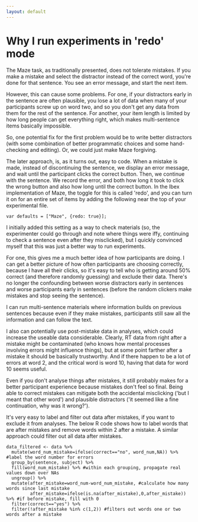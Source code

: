 ```yaml
---
layout: default
---
```


# Why I run experiments in 'redo' mode

The Maze task, as traditionally presented, does not tolerate mistakes. If you make a mistake and select the distractor instead of the correct word, you're done for that sentence. You see an error message, and start the next item. 

However, this can cause some problems. For one, if your distractors early in the sentence are often plausible, you lose a lot of data when many of your participants screw up on word two, and so you don't get any data from them for the rest of the sentence. For another, your item length is limited by how long people can get everything right, which makes multi-sentence items basically impossible. 

So, one potential fix for the first problem would be to write better distractors (with some combination of better programmatic choices and some hand-checking and editing). Or, we could just make Maze forgiving. 

The later approach, is, as it turns out, easy to code. When a mistake is made, instead of discontinuing the sentence, we display an error message, and wait until the participant clicks the correct button. Then, we continue with the sentence. We record the error, and both how long it took to click the wrong button and also how long until the correct button. In the Ibex implementation of Maze, the toggle for this is called 'redo', and you can turn it on for an entire set of items by adding the following near the top of your experimental file. 

```
var defaults = ["Maze", {redo: true}];
```

I initially added this setting as a way to check materials (so, the experimenter could go through and note where things were iffy, continuing to check a sentence even after they misclicked), but I quickly convinced myself that this was just a better way to run experiments. 

For one, this gives me a much better idea of how participants are doing. I can get a better picture of how often participants are choosing correctly, because I have all their clicks, so it's easy to tell who is getting around 50% correct (and therefore randomly guessing) and exclude their data. There's no longer the confounding between worse distractors early in sentences and worse participants early in sentences (before the random clickers make mistakes and stop seeing the sentence). 

I can run multi-sentence materials where information builds on previous sentences because even if they make mistakes, participants still saw all the information and can follow the text. 

I also can potentially use post-mistake data in analyses, which could increase the useable data considerable. Clearly, RT data from right after a mistake might be contaminated (who knows how mental processes involving errors might influence things), but at some point farther after a mistake it should be basically trustworthy. And if there happen to be a lot of errors at word 2, and the critical word is word 10, having that data for word 10 seems useful. 

Even if you don't analyse things after mistakes, it still probably makes for a better participant experience because mistakes don't feel so final. Being able to correct mistakes can mitigate both the accidental misclicking ('but I meant that other word') and plausible distractors ('it seemed like a fine continuation, why was it wrong?'). 

It's very easy to label and filter out data after mistakes, if you want to exclude it from analyses. The below R code shows how to label words that are after mistakes and remove words within 2 after a mistake. A similar approach could filter out all data after mistakes. 

```
data_filtered <- data %>% 
  mutate(word_num_mistake=ifelse(correct=="no", word_num,NA)) %>% #label the word number for errors
  group_by(sentence, subject) %>% 
  fill(word_num_mistake) %>% #within each grouping, propagate real values down over NAs
  ungroup() %>% 
  mutate(after_mistake=word_num-word_num_mistake, #calculate how many words since last mistake
         after_mistake=ifelse(is.na(after_mistake),0,after_mistake)) %>% #if before mistake, fill with 0
  filter(correct=="yes") %>% 
  filter(!after_mistake %in% c(1,2)) #filters out words one or two words after a mistake
```


